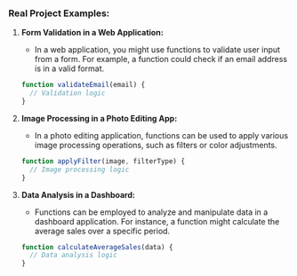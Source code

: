### Real Project Examples:

1. **Form Validation in a Web Application:**
   - In a web application, you might use functions to validate user input from a form. For example, a function could check if an email address is in a valid format.

   ```javascript
   function validateEmail(email) {
     // Validation logic
   }
   ```

2. **Image Processing in a Photo Editing App:**
   - In a photo editing application, functions can be used to apply various image processing operations, such as filters or color adjustments.

   ```javascript
   function applyFilter(image, filterType) {
     // Image processing logic
   }
   ```

3. **Data Analysis in a Dashboard:**
   - Functions can be employed to analyze and manipulate data in a dashboard application. For instance, a function might calculate the average sales over a specific period.

   ```javascript
   function calculateAverageSales(data) {
     // Data analysis logic
   }
   ```
